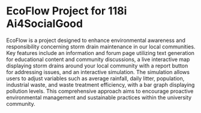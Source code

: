 # EcoFlow Project for 118i Ai4SocialGood

EcoFlow is a project designed to enhance environmental awareness and responsibility concerning storm drain maintenance in our local communities. Key features include an information and forum page utilizing text generation for educational content and community discussions, a live interactive map displaying storm drains around your local community with a report button for addressing issues, and an interactive simulation. The simulation allows users to adjust variables such as average rainfall, daily litter, population, industrial waste, and waste treatment efficiency, with a bar graph displaying pollution levels. This comprehensive approach aims to encourage proactive environmental management and sustainable practices within the university community.
